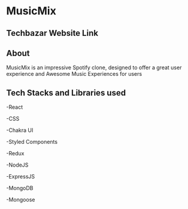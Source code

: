 # MusicMix

## Techbazar Website Link


## About

MusicMix is an impressive Spotify clone, designed to offer a great user experience and Awesome Music Experiences for users


## Tech Stacks and Libraries used

-React

-CSS

-Chakra UI

-Styled Components

-Redux

-NodeJS

-ExpressJS

-MongoDB

-Mongoose






